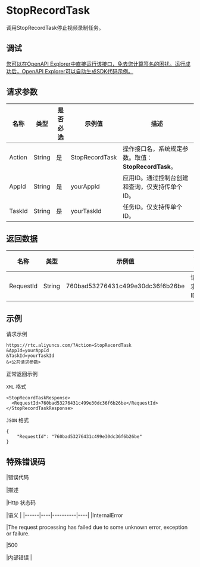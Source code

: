 # StopRecordTask

调用StopRecordTask停止视频录制任务。

## 调试

[您可以在OpenAPI Explorer中直接运行该接口，免去您计算签名的困扰。运行成功后，OpenAPI Explorer可以自动生成SDK代码示例。](https://api.aliyun.com/#product=rtc&api=StopRecordTask&type=RPC&version=2018-01-11)

## 请求参数

|名称|类型|是否必选|示例值|描述|
|--|--|----|---|--|
|Action|String|是|StopRecordTask|操作接口名，系统规定参数。取值：**StopRecordTask**。 |
|AppId|String|是|yourAppId|应用ID。通过控制台创建和查询，仅支持传单个ID。 |
|TaskId|String|是|yourTaskId|任务ID。仅支持传单个ID。 |

## 返回数据

|名称|类型|示例值|描述|
|--|--|---|--|
|RequestId|String|760bad53276431c499e30dc36f6b26be|请求ID。 |

## 示例

请求示例

```
https://rtc.aliyuncs.com/?Action=StopRecordTask
&AppId=yourAppId
&TaskId=yourTaskId
&<公共请求参数>
```

正常返回示例

`XML` 格式

```
<StopRecordTaskResponse>
  <RequestId>760bad53276431c499e30dc36f6b26be</RequestId>
</StopRecordTaskResponse>
```

`JSON` 格式

```
{
	"RequestId": "760bad53276431c499e30dc36f6b26be"
}
```

## 特殊错误码

|错误代码

|描述

|Http 状态码

|语义 |
|------|----|----------|----|
|InternalError

|The request processing has failed due to some unknown error, exception or failure.

|500

|内部错误 |

